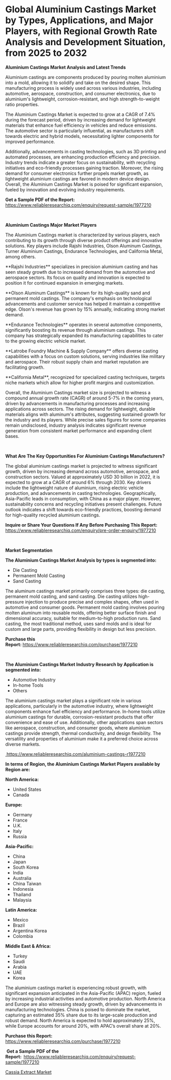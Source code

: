 <p><h1>Global Aluminium Castings Market by Types, Applications, and Major Players, with Regional Growth Rate Analysis and Development Situation, from 2025 to 2032</h1></p><p><strong>Aluminium Castings Market Analysis and Latest Trends</strong></p>
<p><p>Aluminium castings are components produced by pouring molten aluminium into a mold, allowing it to solidify and take on the desired shape. This manufacturing process is widely used across various industries, including automotive, aerospace, construction, and consumer electronics, due to aluminium's lightweight, corrosion-resistant, and high strength-to-weight ratio properties. </p><p>The Aluminium Castings Market is expected to grow at a CAGR of 7.4% during the forecast period, driven by increasing demand for lightweight materials that enhance fuel efficiency in vehicles and reduce emissions. The automotive sector is particularly influential, as manufacturers shift towards electric and hybrid models, necessitating lighter components for improved performance. </p><p>Additionally, advancements in casting technologies, such as 3D printing and automated processes, are enhancing production efficiency and precision. Industry trends indicate a greater focus on sustainability, with recycling initiatives and eco-friendly processes gaining traction. Moreover, the rising demand for consumer electronics further propels market growth, as lightweight aluminium castings are favored in modern device design. Overall, the Aluminium Castings Market is poised for significant expansion, fueled by innovation and evolving industry requirements.</p></p>
<p><strong>Get a Sample PDF of the Report:&nbsp;</strong> <a href="https://www.reliableresearchiq.com/enquiry/request-sample/1977210?utm_campaign=3279&utm_medium=2&utm_source=Github&utm_content=ia&utm_term=02042025&utm_id=aluminium-castings">https://www.reliableresearchiq.com/enquiry/request-sample/1977210</a></p>
<p>&nbsp;</p>
<p><strong>Aluminium Castings Major Market Players</strong></p>
<p><p>The Aluminium Castings market is characterized by various players, each contributing to its growth through diverse product offerings and innovative solutions. Key players include Rajshi Industries, Olson Aluminum Castings, Turner Aluminium Castings, Endurance Technologies, and California Metal, among others. </p><p>**Rajshi Industries** specializes in precision aluminium casting and has seen steady growth due to increased demand from the automotive and aerospace sectors. Its focus on quality and innovation is expected to position it for continued expansion in emerging markets.</p><p>**Olson Aluminum Castings** is known for its high-quality sand and permanent mold castings. The company's emphasis on technological advancements and customer service has helped it maintain a competitive edge. Olson's revenue has grown by 15% annually, indicating strong market demand.</p><p>**Endurance Technologies** operates in several automotive components, significantly boosting its revenue through aluminium castings. This company has strategically expanded its manufacturing capabilities to cater to the growing electric vehicle market.</p><p>**Latrobe Foundry Machine & Supply Company** offers diverse casting capabilities with a focus on custom solutions, serving industries like military and aerospace. Their robust supply chain and market reputation are facilitating growth.</p><p>**California Metal**, recognized for specialized casting techniques, targets niche markets which allow for higher profit margins and customization.</p><p>Overall, the Aluminium Castings market size is projected to witness a compound annual growth rate (CAGR) of around 5-7% in the coming years, driven by advancements in manufacturing processes and increasing applications across sectors. The rising demand for lightweight, durable materials aligns with aluminum's attributes, suggesting sustained growth for the industry and its players. While precise sales figures for some companies remain undisclosed, industry analysis indicates significant revenue generation from consistent market performance and expanding client bases.</p></p>
<p>&nbsp;</p>
<p><strong>What Are The Key Opportunities For Aluminium Castings Manufacturers?</strong></p>
<p><p>The global aluminium castings market is projected to witness significant growth, driven by increasing demand across automotive, aerospace, and construction sectors. Valued at approximately USD 30 billion in 2022, it is expected to grow at a CAGR of around 6% through 2030. Key drivers include the lightweight nature of aluminium, rising electric vehicle production, and advancements in casting technologies. Geographically, Asia-Pacific leads in consumption, with China as a major player. However, sustainability concerns and recycling initiatives present challenges. Future outlook indicates a shift towards eco-friendly practices, boosting demand for high-quality recycled aluminium castings.</p></p>
<p><strong>Inquire or Share Your Questions If Any Before Purchasing This Report:</strong> <a href="https://www.reliableresearchiq.com/enquiry/pre-order-enquiry/1977210?utm_campaign=3279&utm_medium=2&utm_source=Github&utm_content=ia&utm_term=02042025&utm_id=aluminium-castings">https://www.reliableresearchiq.com/enquiry/pre-order-enquiry/1977210</a></p>
<p>&nbsp;</p>
<p><strong>Market Segmentation</strong></p>
<p><strong>The Aluminium Castings Market Analysis by types is segmented into:</strong></p>
<p><ul><li>Die Casting</li><li>Permanent Mold Casting</li><li>Sand Casting</li></ul></p>
<p><p>The aluminum castings market primarily comprises three types: die casting, permanent mold casting, and sand casting. Die casting utilizes high-pressure injection to produce precise and complex shapes, often used in automotive and consumer goods. Permanent mold casting involves pouring molten aluminum into reusable molds, offering better surface finish and dimensional accuracy, suitable for medium-to-high production runs. Sand casting, the most traditional method, uses sand molds and is ideal for custom and large parts, providing flexibility in design but less precision.</p></p>
<p><strong>Purchase this Report:&nbsp;</strong><a href="https://www.reliableresearchiq.com/purchase/1977210?utm_campaign=3279&utm_medium=2&utm_source=Github&utm_content=ia&utm_term=02042025&utm_id=aluminium-castings">https://www.reliableresearchiq.com/purchase/1977210</a></p>
<p>&nbsp;</p>
<p><strong>The Aluminium Castings Market Industry Research by Application is segmented into:</strong></p>
<p><ul><li>Automotive Industry</li><li>In-home Tools</li><li>Others</li></ul></p>
<p><p>The aluminium castings market plays a significant role in various applications, particularly in the automotive industry, where lightweight components enhance fuel efficiency and performance. In-home tools utilize aluminium castings for durable, corrosion-resistant products that offer convenience and ease of use. Additionally, other applications span sectors like aerospace, construction, and consumer goods, where aluminium castings provide strength, thermal conductivity, and design flexibility. The versatility and properties of aluminium make it a preferred choice across diverse markets.</p></p>
<p><a href="https://www.reliableresearchiq.com/aluminium-castings-r1977210?utm_campaign=3279&utm_medium=2&utm_source=Github&utm_content=ia&utm_term=02042025&utm_id=aluminium-castings">&nbsp;https://www.reliableresearchiq.com/aluminium-castings-r1977210</a></p>
<p><strong>In terms of Region, the Aluminium Castings Market Players available by Region are:</strong></p>
<p>
    <p> <strong> North America: </strong>
        <ul>
            <li>United States</li>
            <li>Canada</li>
        </ul>
        </p> 
    <p> <strong> Europe: </strong>
        <ul>
            <li>Germany</li>
            <li>France</li>
            <li>U.K.</li>
            <li>Italy</li>
            <li>Russia</li>
        </ul>
        </p> 
    <p> <strong> Asia-Pacific: </strong>
        <ul>
            <li>China</li>
            <li>Japan</li>
            <li>South Korea</li>
            <li>India</li>
            <li>Australia</li>
            <li>China Taiwan</li>
            <li>Indonesia</li>
            <li>Thailand</li>
            <li>Malaysia</li>
        </ul>
        </p> 
    <p> <strong> Latin America: </strong>
        <ul>
            <li>Mexico</li>
            <li>Brazil</li>
            <li>Argentina Korea</li>
            <li>Colombia</li>
        </ul>
        </p> 
    <p> <strong> Middle East & Africa: </strong>
        <ul>
            <li>Turkey</li>
            <li>Saudi</li>
            <li>Arabia</li>
            <li>UAE</li>
            <li>Korea</li>
        </ul>
    </p>
    </p>
<p><p>The aluminium castings market is experiencing robust growth, with significant expansion anticipated in the Asia-Pacific (APAC) region, fueled by increasing industrial activities and automotive production. North America and Europe are also witnessing steady growth, driven by advancements in manufacturing technologies. China is poised to dominate the market, capturing an estimated 35% share due to its large-scale production and robust demand. North America is expected to hold approximately 25%, while Europe accounts for around 20%, with APAC’s overall share at 20%.</p></p>
<p><strong>Purchase this Report: </strong><a href="https://www.reliableresearchiq.com/purchase/1977210?utm_campaign=3279&utm_medium=2&utm_source=Github&utm_content=ia&utm_term=02042025&utm_id=aluminium-castings">https://www.reliableresearchiq.com/purchase/1977210</a></p>
<p>&nbsp;<strong>Get a Sample PDF of the Report:&nbsp;&nbsp;</strong><a href="https://www.reliableresearchiq.com/enquiry/request-sample/1977210?utm_campaign=3279&utm_medium=2&utm_source=Github&utm_content=ia&utm_term=02042025&utm_id=aluminium-castings">https://www.reliableresearchiq.com/enquiry/request-sample/1977210</a></p>
<p><strong></strong></p>
<p><p><a href="https://github.com/lestymbango/Market-Research-Report-List-1/blob/main/cassia-extract-market.md?utm_campaign=3279&utm_medium=2&utm_source=Github&utm_content=ia&utm_term=02042025&utm_id=aluminium-castings">Cassia Extract Market</a></p></p>